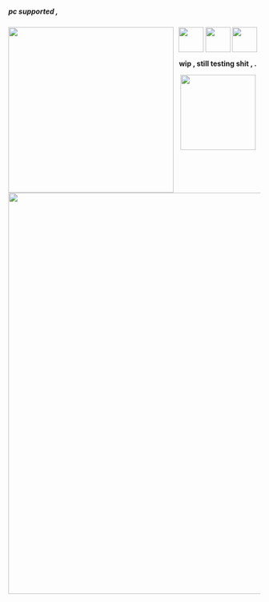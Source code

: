##### pc supported ,
<img src="https://github.com/user-attachments/assets/4169a5ea-c7a4-495c-b875-7950bbd0be4e" style="float" align="left" height="330"/>

<p align="center"/>
<img src="https://github.com/user-attachments/assets/2186809b-2dfd-433a-9b25-f3a53c9966c3" align="center" height="50"/>
<img src="https://github.com/user-attachments/assets/3cf3db51-1cba-4830-a102-d091e8c2143e" style="Float" align="center" height="50"/>
<img src="https://github.com/user-attachments/assets/2186809b-2dfd-433a-9b25-f3a53c9966c3" align="center" height="50"/>
</p>


<p align="center"/><b>wip , still testing shit , .</b></p>
<p align="center"><img src="https://github.com/user-attachments/assets/ccc45868-12c6-4afd-9160-617d6a8e2a72" height="150px" align="center"/></p>

<p align="center"><img src="https://64.media.tumblr.com/7292c99732d558a3d9d087aa66540aed/a05fc3d00ef4deb7-79/s2048x3072/5c38176e82ba4ce7dcb19a84214a80c30766ebae.png" width="800" align="center"/></p>
